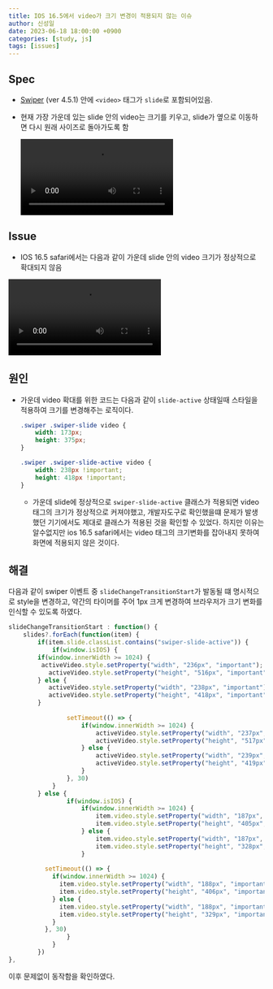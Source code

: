 ```yaml
---
title: IOS 16.5에서 video가 크기 변경이 적용되지 않는 이슈
author: 신성일
date: 2023-06-18 18:00:00 +0900
categories: [study, js]
tags: [issues]
---
```




## Spec

- [Swiper](https://swiperjs.com/) (ver 4.5.1) 안에 `<video>` 태그가 `slide`로 포함되어있음.

- 현재 가장 가운데 있는 slide 안의 video는 크기를 키우고, slide가 옆으로 이동하면 다시 원래 사이즈로 돌아가도록 함

  <video src="/assets/video/2023-06-18-ios-issue-spec.mov"></video>

## Issue

- IOS 16.5 safari에서는 다음과 같이 가운데 slide 안의 video 크기가 정상적으로 확대되지 않음

<video src="/assets/video/2023-06-18-ios-issue.mp4"></video>

## 원인

- 가운데 video 확대를 위한 코드는 다음과 같이 `slide-active` 상태일때 스타일을 적용하여 크기를 변경해주는 로직이다.

  ```css
  .swiper .swiper-slide video {
      width: 173px;
      height: 375px;
  }
  
  .swiper .swiper-slide-active video {
      width: 238px !important;
      height: 418px !important;
  }
  ```

  - 가운데 slide에 정상적으로 `swiper-slide-active` 클래스가 적용되면 video 태그의 크기가 정상적으로 커져야했고, 개발자도구로 확인했을떄 문제가 발생했던 기기에서도 제대로 클래스가 적용된 것을 확인할 수 있었다. 하지만 이유는 알수없지만  ios 16.5 safari에서는 video 태그의 크기변화를 잡아내지 못하여 화면에 적용되지 않은 것이다.

## 해결

다음과 같이 swiper 이벤트 중 `slideChangeTransitionStart`가 발동될 떄 명시적으로 style을 변경하고, 약간의 타이머를 주어 1px 크게 변경하여 브라우저가 크기 변화를 인식할 수 있도록 하였다. 

```js
slideChangeTransitionStart : function() {
	slides?.forEach(function(item) { 
		if(item.slide.classList.contains("swiper-slide-active")) {
			if(window.isIOS) {
        if(window.innerWidth >= 1024) {
       	 activeVideo.style.setProperty("width", "236px", "important");
     	   activeVideo.style.setProperty("height", "516px", "important");
        } else {
     	   activeVideo.style.setProperty("width", "238px", "important");
     	   activeVideo.style.setProperty("height", "418px", "important");
        }	
        
				setTimeout(() => {
					if(window.innerWidth >= 1024) {
						activeVideo.style.setProperty("width", "237px", "important");
						activeVideo.style.setProperty("height", "517px", "important");
					} else {
						activeVideo.style.setProperty("width", "239px", "important");
						activeVideo.style.setProperty("height", "419px", "important");
					}
				}, 30)
			}
		} else {
				if(window.isIOS) {
					if(window.innerWidth >= 1024) {
						item.video.style.setProperty("width", "187px", "important");
						item.video.style.setProperty("height", "405px", "important");
					} else {
						item.video.style.setProperty("width", "187px", "important");
						item.video.style.setProperty("height", "328px", "important");
					}
          
          setTimeout(() => {
            if(window.innerWidth >= 1024) {
              item.video.style.setProperty("width", "188px", "important");
              item.video.style.setProperty("height", "406px", "important");
            } else {
              item.video.style.setProperty("width", "188px", "important");
              item.video.style.setProperty("height", "329px", "important");
            }
          }, 30)
				}
			}
		})
},
```

이후 문제없이 동작함을 확인하였다.
